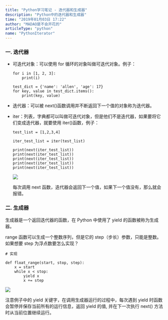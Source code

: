 ```yaml
---
title: "Python学习笔记 - 迭代器和生成器"
description: "Python中的迭代器和生成器"
time: "2019年01月03日 17:22"
author: "MADAO是不会开花的"
articleType: "python"
name: "PythonIterator"
---
```


### 一. 迭代器

- 可迭代对象：可以使用 for 循环的对象叫做可迭代对象。例子：

  ```
  for i in [1, 2, 3]:
      print(i)

  test_dict = {'name': 'allen', 'age': 17}
  for key, value in test_dict.items():
      print(key, value)
  ```

- 迭代器：可以被 next()函数调用并不断返回下一个值的对象称为迭代器。

- iter：列表，字典都可以叫做可迭代对象，但是他们不是迭代器，如果要将它们变成迭代器，就要使用 iter()函数，例子：

  ```
  test_list = [1,2,3,4]

  iter_test_list = iter(test_list)

  print(next(iter_test_list))
  print(next(iter_test_list))
  print(next(iter_test_list))
  print(next(iter_test_list))
  print(next(iter_test_list))

  ```

  ![](/caisr.github.io/articlesImages/python/iterator/image.png)

  每次调用 next 函数，迭代器会返回下一个值，如果下一个值没有，那么就会报错。

### 二. 生成器

生成器是一个返回迭代器的函数，在 Python 中使用了 yield 的函数被称为生成器。

range 函数可以生成一个整数序列，但是它的 step（步长）参数，只能是整数。如果想要 step 为浮点数要怎么实现？

```
# 实现

def float_range(start, stop, step):
    x = start
    while x < stop:
        yield x
        x += step
```

![](/caisr.github.io/articlesImages/python/iterator/image.png)

注意例子中的 yield 关键字，在调用生成器运行的过程中，每次遇到 yield 时函数会暂停并保存当前所有的运行信息，返回 yield 的值, 并在下一次执行 next() 方法时从当前位置继续运行。
